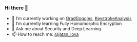 ### Hi there 👋

- 🔭  I’m currently working on [GradGoggles](https://gradgoggles.rajrajhans.com/), [KeystrokeAnalysis](https://github.com/jatanloya/KeystrokeAnalysis)
- 🌱  I’m currently learning Fully Homomorphic Encryption
- 💬  Ask me about Security and Deep Learning
- 📫  How to reach me: [@jatan_loya](https://twitter.com/jatan_loya)

  
